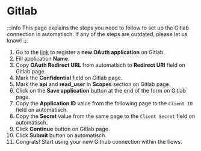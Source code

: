 # Gitlab

:::info
This page explains the steps you need to follow to set up the Gitlab
connection in automatisch. If any of the steps are outdated, please let us know!
:::

1. Go to the [link](https://gitlab.com/-/profile/applications) to register a **new OAuth application** on Gitlab.
2. Fill application **Name**.
3. Copy **OAuth Redirect URL** from automatisch to **Redirect URI** field on Gitlab page.
4. Mark the **Confidential** field on Gitlab page.
5. Mark the **api** and **read_user** in **Scopes** section on Gitlab page.
6. Click on the **Save application** button at the end of the form on Gitlab page.
7. Copy the **Application ID** value from the following page to the `Client ID` field on automatisch.
8. Copy the **Secret** value from the same page to the `Client Secret` field on automatisch.
9. Click **Continue** button on Gitlab page.
10. Click **Submit** button on automatisch.
11. Congrats! Start using your new Github connection within the flows.

